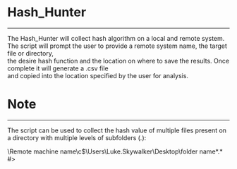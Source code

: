 # Hash_Hunter
-----------------------------------
   The Hash_Hunter will collect hash algorithm on a local and remote system. 
   The script will prompt the user to provide a remote system name, the target file or directory,  
   the desire hash function and the location on where to save the results. Once complete it will generate a .csv file  
   and copied into the location specified by the user for analysis. 
    
# Note
------------------------------------
   The script can be used to collect the hash value of multiple files present on a directory with multiple levels of subfolders (*.*):  
    
   \\Remote machine name\c$\Users\Luke.Skywalker\Desktop\folder name\*.* #> 
 
